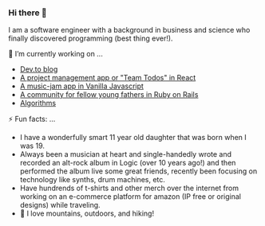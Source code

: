 ### Hi there 👋

I am a software engineer with a background in business and science who finally discovered programming (best thing ever!). 


🔭 I’m currently working on ...
* [Dev.to blog](https://dev.to/santispavajeau)
* [A project management app or "Team Todos" in React](https://santiagosalazarpavajeau.github.io/react-projects/#/projects)
* [A music-jam app in Vanilla Javascript](https://santiagosalazarpavajeau.github.io/chords_beats_frontend/)
* [A community for fellow young fathers in Ruby on Rails](https://pure-island-81017.herokuapp.com/)
* [Algorithms](https://github.com/SantiagoSalazarPavajeau/coding_challenges)


⚡ Fun facts: ...
* I have a wonderfully smart 11 year old daughter that was born when I was 19.
* Always been a musician at heart and single-handedly wrote and recorded an alt-rock album in Logic (over 10 years ago!) and then performed the album live some great friends, recently been focusing on technology like synths, drum machines, etc.
* Have hundrends of t-shirts and other merch over the internet from working on an e-commerce platform for amazon (IP free or original designs) while traveling.
* 🌱 I love mountains, outdoors, and hiking!

<!--
**SantiagoSalazarPavajeau/SantiagoSalazarPavajeau** is a ✨ _special_ ✨ repository because its `README.md` (this file) appears on your GitHub profile.

Here are some ideas to get you started:

- 🔭 I’m currently working on ...
- 🌱 I’m currently learning ...
- 👯 I’m looking to collaborate on ...
- 🤔 I’m looking for help with ...
- 💬 Ask me about ...
- 📫 How to reach me: ...
- 😄 Pronouns: ...
- ⚡ Fun fact: ...
-->
